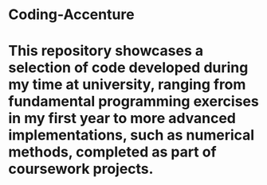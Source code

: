 # Coding-Accenture
# This repository showcases a selection of code developed during my time at university, ranging from fundamental programming exercises in my first year to more advanced implementations, such as numerical methods, completed as part of coursework projects.
